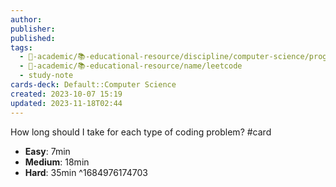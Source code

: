 ```yaml
---
author: 
publisher: 
published: 
tags:
  - 🔴-academic/📚-educational-resource/discipline/computer-science/programming-language/rust
  - 🔴-academic/📚-educational-resource/name/leetcode
  - study-note
cards-deck: Default::Computer Science
created: 2023-10-07 15:19
updated: 2023-11-18T02:44
---
```


How long should I take for each type of coding problem? #card 
- **Easy**: 7min
- **Medium**: 18min
- **Hard**: 35min
^1684976174703




